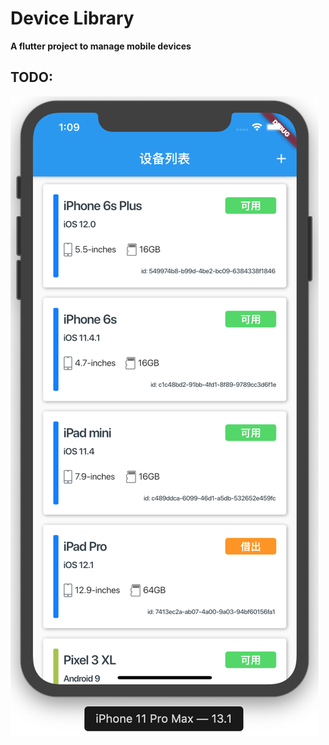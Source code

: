 # Device Library
**A flutter project to manage mobile devices**

## TODO:

<img src="./assets/device-list.png"/>

